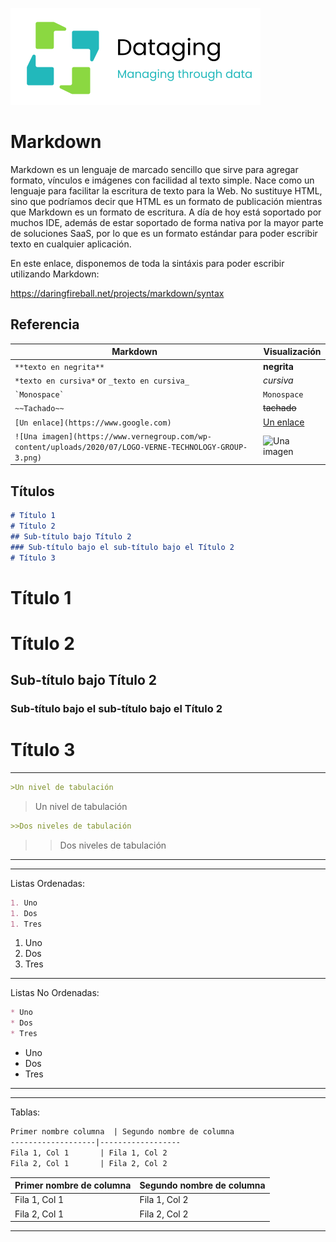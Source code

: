 ![Dataging](https://raw.githubusercontent.com/dataging/public-resources/61263724aea5476ba5ebf38478beada519091957/logodataging.png)
# Markdown
Markdown es un lenguaje de marcado sencillo que sirve para agregar formato, vínculos e imágenes con facilidad al texto simple. Nace como un lenguaje para facilitar la escritura de texto para la Web. No sustituye HTML, sino que podríamos decir que HTML es un formato de publicación mientras que Markdown es un formato de escritura. A día de hoy está soportado por muchos IDE, además de estar soportado de forma nativa por la mayor parte de soluciones SaaS, por lo que es un formato estándar para poder escribir texto en cualquier aplicación. 

En este enlace, disponemos de toda la sintáxis para poder escribir utilizando Markdown: 

https://daringfireball.net/projects/markdown/syntax

## Referencia

Markdown | Visualización
--- | ---
`**texto en negrita**` | **negrita**
`*texto en cursiva*` or `_texto en cursiva_` | *cursiva*
`` `Monospace` `` | `Monospace`
`~~Tachado~~` | ~~tachado~~
`[Un enlace](https://www.google.com)` | [Un enlace](https://www.google.com)
`![Una imagen](https://www.vernegroup.com/wp-content/uploads/2020/07/LOGO-VERNE-TECHNOLOGY-GROUP-3.png)` | ![Una imagen](https://www.vernegroup.com/wp-content/uploads/2020/07/LOGO-VERNE-TECHNOLOGY-GROUP-3.png)


## Títulos

```markdown
# Título 1
# Título 2
## Sub-título bajo Título 2
### Sub-título bajo el sub-título bajo el Título 2
# Título 3
```

# Título 1
# Título 2
## Sub-título bajo Título 2
### Sub-título bajo el sub-título bajo el Título 2
# Título 3

---

```markdown
>Un nivel de tabulación
```

>Un nivel de tabulación


```markdown
>>Dos niveles de tabulación
```

>>Dos niveles de tabulación

---

---

Listas Ordenadas:
```markdown
1. Uno
1. Dos
1. Tres
```
1. Uno
1. Dos
1. Tres

---

Listas No Ordenadas:
```markdown
* Uno
* Dos
* Tres
```
* Uno
* Dos
* Tres

---

---

Tablas:
```markdown
Primer nombre columna  | Segundo nombre de columna 
-------------------|------------------
Fila 1, Col 1       | Fila 1, Col 2 
Fila 2, Col 1       | Fila 2, Col 2 

```

Primer nombre de columna  | Segundo nombre de columna 
-------------------|------------------
Fila 1, Col 1       | Fila 1, Col 2 
Fila 2, Col 1       | Fila 2, Col 2 

---